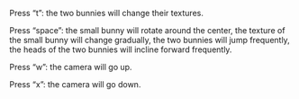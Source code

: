 Press “t”: the two bunnies will change their textures.

Press “space”: 
the small bunny will rotate around the center, 
the texture of the small bunny will change gradually, 
the two bunnies will jump frequently, 
the heads of the two bunnies will incline forward frequently.

Press “w”: the camera will go up.

Press “x”: the camera will go down.
